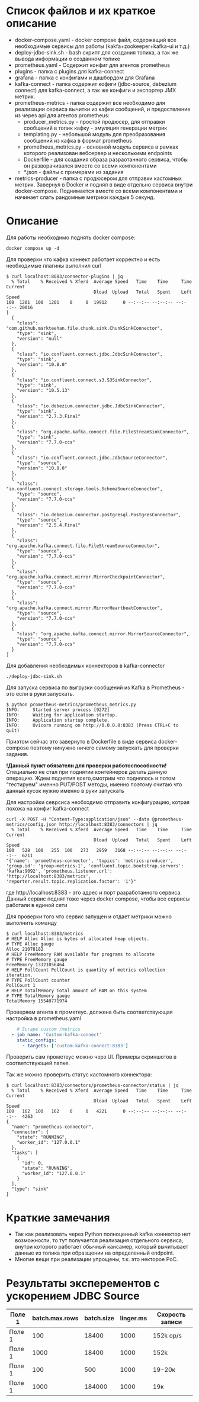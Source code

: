 # Список файлов и их краткое описание

* docker-compose.yaml - docker compose файл, содержащий все необходимые сервисы для работы (kakfa+zookeeper+kafka-ui и т.д.)
* deploy-jdbc-sink.sh - bash скрипт для создания топика, а так же вывода информации о созданном топике
* prometheus.yaml - Содержит конфиг для агентов prometheus
* plugins - папка с plugins для kafka-connect
* grafana - папка с конфигами и дашбордом для Grafana
* kafka-connect - папка содержит кофиги (jdbc-source, debezium connect) для kafka-connect, а так же конфиги и экспортер JMX метрик.   
* prometheus-metrics - папка содержит все необходимо для реализации сервиса вычитки из кафки сообщений, и предоствление из через api для агентов prometheus:
  - producer_metrics.py - простой продюсер, для отправки сообщений в топик кафку - эмуляция генерации метрик
  - templating.py - небольшой модуль для преобразования сообщений из кафка в формат prometheus
  - prometheus_metrics.py - основной модуль сервиса в рамках которого реализован вебсервер и несколькими endpoints
  - Dockerfile - для создания образа разраотанного сервиса, чтобы он разворачивался вместе со всеми компонентами
  - *.json - файлы с примерами из задания
* metrics-producer - папка с продюсером для отправки кастомных метрик. Завернул в Docker и поднял в виде отдельно сервиса внутри docker-compose. Поднимается вместе со всеми компонентами и начинает слать рандомные метрики каждые 5 секунд.

# Описание

Для работы необходимо поднять docker compose:
```shell
docker compose up -d
```
Для проверки что кафка коннект работает корректно и есть необходимые плагины выполнил curl
```shell
$ curl localhost:8083/connector-plugins | jq
  % Total    % Received % Xferd  Average Speed   Time    Time     Time  Current
                                 Dload  Upload   Total   Spent    Left  Speed
100  1201  100  1201    0     0  19912      0 --:--:-- --:--:-- --:--:-- 20016
[
  {
    "class": "com.github.markteehan.file.chunk.sink.ChunkSinkConnector",
    "type": "sink",
    "version": "null"
  },
  {
    "class": "io.confluent.connect.jdbc.JdbcSinkConnector",
    "type": "sink",
    "version": "10.8.0"
  },
  {
    "class": "io.confluent.connect.s3.S3SinkConnector",
    "type": "sink",
    "version": "10.5.13"
  },
  {
    "class": "io.debezium.connector.jdbc.JdbcSinkConnector",
    "type": "sink",
    "version": "2.7.3.Final"
  },
  {
    "class": "org.apache.kafka.connect.file.FileStreamSinkConnector",
    "type": "sink",
    "version": "7.7.0-ccs"
  },
  {
    "class": "io.confluent.connect.jdbc.JdbcSourceConnector",
    "type": "source",
    "version": "10.8.0"
  },
  {
    "class": "io.confluent.connect.storage.tools.SchemaSourceConnector",
    "type": "source",
    "version": "7.7.0-ccs"
  },
  {
    "class": "io.debezium.connector.postgresql.PostgresConnector",
    "type": "source",
    "version": "2.5.4.Final"
  },
  {
    "class": "org.apache.kafka.connect.file.FileStreamSourceConnector",
    "type": "source",
    "version": "7.7.0-ccs"
  },
  {
    "class": "org.apache.kafka.connect.mirror.MirrorCheckpointConnector",
    "type": "source",
    "version": "7.7.0-ccs"
  },
  {
    "class": "org.apache.kafka.connect.mirror.MirrorHeartbeatConnector",
    "type": "source",
    "version": "7.7.0-ccs"
  },
  {
    "class": "org.apache.kafka.connect.mirror.MirrorSourceConnector",
    "type": "source",
    "version": "7.7.0-ccs"
  }
]
```


Для добавления необходимых коннекторов в kafka-connector
```shell
./deploy-jdbc-sink.sh
```

Для запуска сервиса по выгрузки сообщений из Kafka в Prometheus - это если в руки запускать. 
```shell
$ python prometheus-metrics/prometheus_metrics.py
INFO:     Started server process [9272]
INFO:     Waiting for application startup.
INFO:     Application startup complete.
INFO:     Uvicorn running on http://0.0.0.0:8383 (Press CTRL+C to quit)
```
Приэтом сейчас это завернуто в Dockerfile в виде сервиса docker-compose поэтому нинужно ничего самому запускать для проверки задания.


**!Данный пункт обязателн для проверки работоспособности!**
Специально не стал при поднятии контейнеров делать данную операцию. Ждем поднятия всего,смотрим что поднялось и потом "тестируем" именно PUT/POST методы, именно поэтому считаю что данный кусок нужно именно в руки запускать

Для настройки севрсиса необходимо отправить конфигурацию, котрая похожа на конфиг kafka-connect
```shell
curl -X POST -H "Content-Type:application/json" --data @prometheus-metrics/config.json http://localhost:8383/connectors | jq
  % Total    % Received % Xferd  Average Speed   Time    Time     Time  Current
                                 Dload  Upload   Total   Spent    Left  Speed
100   528  100   255  100   273   2959   3168 --:--:-- --:--:-- --:--:--  6211
"{'name': 'prometheus-connector', 'topics': 'metrics-producer', 'group.id': 'group-metrics-1', 'confluent.topic.bootstrap.servers': 'kafka:9092', 'prometheus.listener.url': 'http://localhost:8383/metrics', 'reporter.result.topic.replication.factor': '1'}"
```
где http://localhost:8383 - это адрес и порт разработанного сервиса. Данный сервис поднят тоже через docker compose, чтобы все сервисы работали в единой сети




Для проверки того что сервис запущен и отдает метрики можно выполнить команду
```shell
$ curl localhost:8383/metrics
# HELP Alloc Alloc is bytes of allocated heap objects.
# TYPE Alloc gauge
Alloc 21078182
# HELP FreeMemory RAM available for programs to allocate
# TYPE FreeMemory gauge
FreeMemory 13321056464
# HELP PollCount PollCount is quantity of metrics collection iteration.
# TYPE PollCount counter
PollCount 1
# HELP TotalMemory Total amount of RAM on this system
# TYPE TotalMemory gauge
TotalMemory 15540771974
```

Проверяем агента в прометеус. должена быть соответствующая настройка в prometheus.yaml
```yaml
    # Scrape custom /metrics
  - job_name: 'Custom-kafka-connect'
    static_configs:
      - targets: ['custom-kafka-connect:8383']
```
Проверить сам прометеус можно черз UI. Примеры скриншотов в соответствующей папке.

Так же можно проверить статус кастомного коннектора:
```shell
$ curl localhost:8383/connectors/prometheus-connector/status | jq
  % Total    % Received % Xferd  Average Speed   Time    Time     Time  Current
                                 Dload  Upload   Total   Spent    Left  Speed
100   162  100   162    0     0   4221      0 --:--:-- --:--:-- --:--:--  4263
{
  "name": "prometheus-connector",
  "connector": {
    "state": "RUNNING",
    "worker_id": "127.0.0.1"
  },
  "tasks": [
    {
      "id": 0,
      "state": "RUNNING",
      "worker_id": "127.0.0.1"
    }
  ],
  "type": "sink"
}
```

# Краткие замечания

* Так как реализовать через Python полноценный kafka коннектор нет возможности, то тут
получается реализация отдельного сервиса, внутри которого работает обычный кансамер, который вычитывает данные из топика при образщении на определенный endpoint.
* Многие вещи при реализации упрощены, т.к. это некторое PoC.



# Результаты эксперементов с ускорением JDBC Source

| Поле 1 | batch.max.rows | batch.size | linger.ms | Скорость записи |
---------|----------------|------------|-----------|-----------------|
| Поле 1 | 100            | 18400      | 1000      | 152k op/s       |
| Поле 1 | 1000           | 18400      | 1000      | 152k            |
| Поле 1 | 100            | 500        | 1000      | 19-20к             |
| Поле 1 | 1000           | 184000     | 1000      | 19к             |


